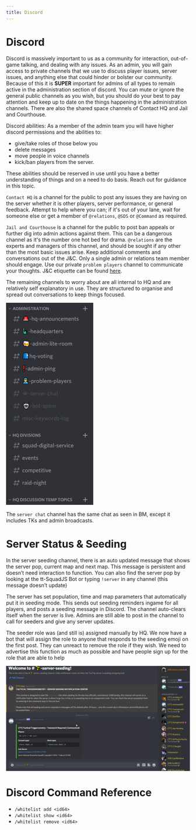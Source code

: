 ```yaml
---
title: Discord
---
```


# Discord

Discord is massively important to us as a community for interaction, out-of-game talking, and dealing with any issues. As an admin, you will gain access to private channels that we use to discuss player issues, server issues, and anything else that could hinder or bolster our community. Because of this it is **SUPER** important for admins of all types to remain active in the administration section of discord. You can mute or ignore the general public channels as you wish, but you should do your best to pay attention and keep up to date on the things happening in the administration channels. There are also the shared space channels of Contact HQ and Jail and Courthouse.

Discord abilities: As a member of the admin team you will have higher discord permissions and the abilities to:
* give/take roles of those below you
* delete messages 
* move people in voice channels 
* kick/ban players from the server.

These abilities should be reserved in use until you have a better understanding of things and on a need to do basis. Reach out for guidance in this topic.

`Contact HQ` is a channel for the public to post any issues they are having on the server whether it is other players, server performance, or general feedback. Attempt to help where you can; if it's out of your lane, wait for someone else or get a member of `@relations`, `@SDS` or `@Command` as required.

`Jail and Courthouse` is a channel for the public to post ban appeals or further dig into admin actions against them. This can be a dangerous channel as it's the number one hot bed for drama. `@relations` are the experts and managers of this channel, and should be sought if any other than the most basic issues arise. Keep additional comments and conversations out of the J&C.  Only a single admin or relations team member should engage.  Use our private `problem players` channel to communicate your thoughts. J&C etiquette can be found [here](http://tiny.cc/TTJ-CEtiquette).

The remaining channels to worry about are all internal to HQ and are relatively self explanatory in use. They are structured to organise and spread out conversations to keep things focused. 

![](./images/discord.png)

The `server chat` channel has the same chat as seen in BM, except it includes TKs and admin broadcasts.

# Server Status & Seeding

In the server seeding channel, there is an auto updated message that shows the server  pop, current map and next map. This message is persistent and doesn’t need interaction to function. You can also find the server pop by looking at the tt-SquadJS Bot or typing `!server` in any channel (this message doesn’t update)

The server has set population, time and map parameters that automatically put it in seeding mode. This sends out seeding reminders ingame for all players, and posts a seeding message in Discord. The channel auto-clears itself when the server is live. Admins are still able to post in the channel to call for seeders and give any server updates.

The seeder role was (and still is) assigned manually by HQ.  We now have a bot that will assign the role to anyone that responds to the seeding emoji on the first post.  They can unreact to remove the role if they wish. We need to advertise this function as much as possible and have people sign up for the role that are able to help

![](./images/seeding1.png)

# Discord Command Reference

* `/whitelist add <id64>`
* `/whitelist show <id64>`
* `/whitelist remove <id64>`

